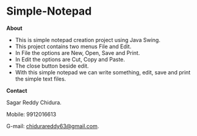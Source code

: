 # Simple-Notepad
**About** 

- This is simple notepad creation project using Java Swing.
- This project contains two menus File and Edit.
- In File the options are New, Open, Save and Print.
- In Edit the options are Cut, Copy and Paste.
- The close button beside edit.
- With this simple notepad we can write something, edit, save and print the simple text files.

**Contact**

Sagar Reddy Chidura.

Mobile: 9912016613

G-mail: chidurareddy63@gmail.com.
